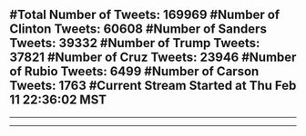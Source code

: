 #Total Number of Tweets: 169969 
#Number of Clinton Tweets: 60608
#Number of Sanders Tweets: 39332
#Number of Trump Tweets: 37821
#Number of Cruz Tweets: 23946
#Number of Rubio Tweets: 6499
#Number of Carson Tweets: 1763
#Current Stream Started at Thu Feb 11 22:36:02 MST
---
---
---
